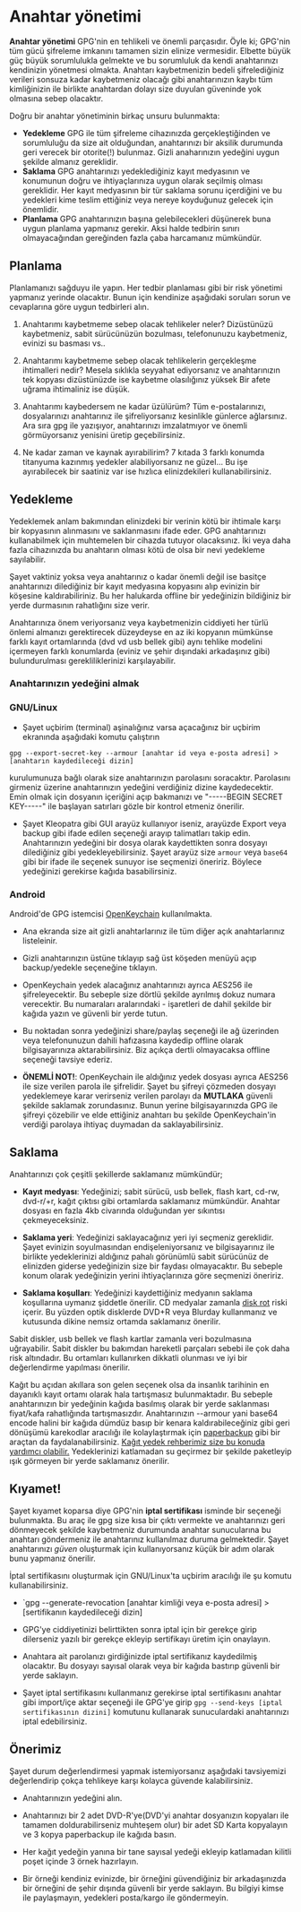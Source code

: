 # Anahtar yönetimi

**Anahtar yönetimi** GPG'nin en tehlikeli ve önemli parçasıdır. Öyle ki; GPG'nin tüm gücü şifreleme imkanını tamamen sizin elinize vermesidir. Elbette büyük güç büyük sorumlulukla gelmekte ve bu sorumluluk da kendi anahtarınızı kendinizin yönetmesi olmakta. Anahtarı kaybetmenizin bedeli şifrelediğiniz verileri sonsuza kadar kaybetmeniz olacağı gibi anahtarınızın kaybı tüm kimliğinizin ile birlikte anahtardan dolayı size duyulan güveninde yok olmasına sebep olacaktır.

Doğru bir anahtar yönetiminin birkaç unsuru bulunmakta:

* __Yedekleme__ GPG ile tüm şifreleme cihazınızda gerçekleştiğinden ve sorumluluğu da size ait olduğundan, anahtarınızı bir aksilik durumunda geri verecek bir otorite(!) bulunmaz. Gizli anaharınızın yedeğini uygun şekilde almanız gereklidir.
* __Saklama__ GPG anahtarınızı yedeklediğiniz kayıt medyasının ve konumunun doğru ve ihtiyaçlarınıza uygun olarak seçilmiş olması gereklidir. Her kayıt medyasının bir tür saklama sorunu içerdiğini ve bu yedekleri kime teslim ettiğiniz veya nereye koyduğunuz gelecek için önemlidir.
* __Planlama__ GPG anahtarınızın başına gelebilecekleri düşünerek buna uygun planlama yapmanız gerekir. Aksi halde tedbirin sınırı olmayacağından gereğinden fazla çaba harcamanız mümkündür.

## Planlama

Planlamanızı sağduyu ile yapın. Her tedbir planlaması gibi bir risk yönetimi yapmanız yerinde olacaktır. Bunun için kendinize aşağıdaki soruları sorun ve cevaplarına göre uygun tedbirleri alın.

1. Anahtarımı kaybetmeme sebep olacak tehlikeler neler?
Dizüstünüzü kaybetmeniz, sabit sürücünüzün bozulması, telefonunuzu kaybetmeniz, evinizi su basması vs..

2. Anahtarımı kaybetmeme sebep olacak tehlikelerin gerçekleşme ihtimalleri nedir?
Mesela sıklıkla seyyahat ediyorsanız ve anahtarınızın tek kopyası dizüstünüzde ise kaybetme olasılığınız yüksek
Bir afete uğrama ihtimaliniz ise düşük.

3. Anahtarımı kaybedersem ne kadar üzülürüm?
Tüm e-postalarınızı, dosyalarınızı anahtarınız ile şifreliyorsanız kesinlikle günlerce ağlarsınız.
Ara sıra gpg ile yazışıyor, anahtarınızı imzalatmıyor ve önemli görmüyorsanız yenisini üretip geçebilirsiniz.

4. Ne kadar zaman ve kaynak ayırabilirim?
7 kıtada 3 farklı konumda titanyuma kazınmış yedekler alabiliyorsanız ne güzel...
Bu işe ayırabilecek bir saatiniz var ise hızlıca elinizdekileri kullanabilirsiniz.

## Yedekleme

Yedeklemek anlam bakımından elinizdeki bir verinin kötü bir ihtimale karşı bir kopyasının alınmasını ve saklanmasını ifade eder. GPG anahtarınızı kullanabilmek için muhtemelen bir cihazda tutuyor olacaksınız. İki veya daha fazla cihazınızda bu anahtarın olması kötü de olsa bir nevi yedekleme sayılabilir.

Şayet vaktiniz yoksa veya anahtarınız o kadar önemli değil ise basitçe anahtarınızı dilediğiniz bir kayıt medyasına kopyasını alıp evinizin bir köşesine kaldırabiliriniz. Bu her halukarda offline bir yedeğinizin bildiğiniz bir yerde durmasının rahatlığını size verir.

Anahtarınıza önem veriyorsanız veya kaybetmenizin ciddiyeti her türlü önlemi almanızı gerektirecek düzeydeyse en az iki kopyanın mümkünse farklı kayıt ortamlarında (dvd vd usb bellek gibi) aynı tehlike modelini içermeyen farklı konumlarda (eviniz ve şehir dışındaki arkadaşınız gibi) bulundurulması gerekliliklerinizi karşılayabilir.

### Anahtarınızın yedeğini almak

### GNU/Linux

* Şayet uçbirim (terminal) aşinalığınız varsa açacağınız bir uçbirim ekranında aşağıdaki komutu çalıştırın

`gpg --export-secret-key --armour [anahtar id veya e-posta adresi] >  [anahtarın kaydedileceği dizin]`

kurulumunuza bağlı olarak size anahtarınızın parolasını soracaktır. Parolasını girmeniz üzerine anahtarınızın yedeğini verdiğiniz dizine kaydedecektir. Emin olmak için dosyanın içeriğini açıp bakmanızı ve "-----BEGIN SECRET KEY-----" ile başlayan satırları gözle bir kontrol etmeniz önerilir.

* Şayet Kleopatra gibi GUI arayüz kullanıyor iseniz, arayüzde Export veya backup gibi ifade edilen seçeneği arayıp talimatları takip edin. Anahtarınızın yedeğini bir dosya olarak kaydettikten sonra dosyayı dilediğiniz gibi yedekleyebilirsiniz. Şayet arayüz size `armour` veya `base64` gibi bir ifade ile seçenek sunuyor ise seçmenizi öneririz. Böylece yedeğinizi gerekirse kağıda basabilirsiniz.

### Android

Android'de GPG istemcisi [OpenKeychain](https://www.openkeychain.org/) kullanılmakta.

* Ana ekranda size ait gizli anahtarlarınız ile tüm diğer açık anahtarlarınız listeleinir.

* Gizli anahtarınızın üstüne tıklayıp sağ üst köşeden menüyü açıp backup/yedekle seçeneğine tıklayın.

* OpenKeychain yedek alacağınız anahtarınızı ayrıca AES256 ile şifreleyecektir. Bu sebeple size dörtlü şekilde ayrılmış dokuz numara verecektir. Bu numaraları aralarındaki - işaretleri de dahil şekilde bir kağıda yazın ve güvenli bir yerde tutun.

* Bu noktadan sonra yedeğinizi share/paylaş seçeneği ile ağ üzerinden veya telefonunuzun dahili hafızasına kaydedip offline olarak bilgisayarınıza aktarabilirsiniz. Biz açıkça dertli olmayacaksa offline seçeneği tavsiye ederiz.

* __ÖNEMLİ NOT!__: OpenKeychain ile aldığınız yedek dosyası ayrıca AES256 ile size verilen parola ile şifrelidir. Şayet bu şifreyi çözmeden dosyayı yedeklemeye karar verirseniz verilen parolayı da **MUTLAKA** güvenli şekilde saklamak zorundasınız. Bunun yerine bilgisayarınızda GPG ile şifreyi çözebilir ve elde ettiğiniz anahtarı bu şekilde OpenKeychain'in verdiği parolaya ihtiyaç duymadan da saklayabilirsiniz.

## Saklama

Anahtarınızı çok çeşitli şekillerde saklamanız mümkündür;

* __Kayıt medyası__: Yedeğinizi; sabit sürücü, usb bellek, flash kart, cd-rw, dvd-r/+r, kağıt çıktısı gibi ortamlarda saklamanız mümkündür. Anahtar dosyası en fazla 4kb civarında olduğundan yer sıkıntısı çekmeyeceksiniz.

* __Saklama yeri__: Yedeğinizi saklayacağınız yeri iyi seçmeniz gereklidir. Şayet evinizin soyulmasından endişeleniyorsanız ve bilgisayarınız ile birlikte yedeklerinizi aldığınız pahalı görünümlü sabit sürücünüz de elinizden giderse yedeğinizin size bir faydası olmayacaktır. Bu sebeple konum olarak yedeğinizin yerini ihtiyaçlarınıza göre seçmenizi öneririz.

* __Saklama koşulları__: Yedeğinizi kaydettiğiniz medyanın saklama koşullarına uymanız şiddetle önerilir. CD medyalar zamanla [disk rot](https://en.wikipedia.org/wiki/Disc_rot) riski içerir. Bu yüzden optik disklerde DVD+R veya Blurday kullanmanız ve kutusunda dikine nemsiz ortamda saklamanız önerilir.

Sabit diskler, usb bellek ve flash kartlar zamanla veri bozulmasına uğrayabilir. Sabit diskler bu bakımdan hareketli parçaları sebebi ile çok daha risk altındadır. Bu ortamları kullanırken dikkatli olunması ve iyi bir değerlendirme yapılması önerilir.

Kağıt bu açıdan akıllara son gelen seçenek olsa da insanlık tarihinin en dayanıklı kayıt ortamı olarak hala tartışmasız bulunmaktadır. Bu sebeple anahtarınızın bir yedeğinin kağıda basılmış olarak bir yerde saklanması fiyat/kafa rahatlığında tartışmasızdır. Anahtarınızın --armour yani base64 encode halini bir kağıda dümdüz basıp bir kenara kaldırabileceğiniz gibi geri dönüşümü karekodlar aracılığı ile kolaylaştırmak için [paperbackup](https://github.com/intra2net/paperbackup) gibi bir araçtan da faydalanabilirsiniz. [Kağıt yedek rehberimiz size bu konuda yardımcı olabilir.](paperbackup/paperbackup.md) Yedeklerinizi katlamadan su geçirmez bir şekilde paketleyip ışık görmeyen bir yerde saklamanız önerilir.

## Kıyamet!

Şayet kıyamet koparsa diye GPG'nin **iptal sertifikası** isminde bir seçeneği bulunmakta. Bu araç ile gpg size kısa bir çıktı vermekte ve anahtarınızı geri dönmeyecek şekilde kaybetmeniz durumunda anahtar sunucularına bu anahtarı göndermeniz ile anahtarınız kullanılmaz duruma gelmektedir. Şayet anahtarınızı *güven* oluşturmak için kullanıyorsanız küçük bir adım olarak bunu yapmanız önerilir.

İptal sertifikasını oluşturmak için GNU/Linux'ta uçbirim aracılığı ile şu komutu kullanabilirsiniz.

* `gpg --generate-revocation [anahtar kimliği veya e-posta adresi] > [sertifikanın kaydedileceği dizin]

* GPG'ye ciddiyetinizi belirttikten sonra iptal için bir gerekçe girip dilerseniz yazılı bir gerekçe ekleyip sertifikayı üretim için onaylayın.

* Anahtara ait parolanızı girdiğinizde iptal sertifikanız kaydedilmiş olacaktır. Bu dosyayı sayısal olarak veya bir kağıda bastırıp güvenli bir yerde saklayın.

* Şayet iptal sertifikasını kullanmanız gerekirse iptal sertifikasını anahtar gibi import/içe aktar seçeneği ile GPG'ye girip `gpg --send-keys [iptal sertifikasının dizini]` komutunu kullanarak sunuculardaki anahtarınızı iptal edebilirsiniz.

## Önerimiz

Şayet durum değerlendirmesi yapmak istemiyorsanız aşağıdaki tavsiyemizi değerlendirip çokça tehlikeye karşı kolayca güvende kalabilirsiniz.

* Anahtarınızın yedeğini alın.

* Anahtarınızı bir 2 adet DVD-R'ye(DVD'yi anahtar dosyanızın kopyaları ile tamamen doldurabilirseniz muhteşem olur) bir adet SD Karta kopyalayın ve 3 kopya paperbackup ile kağıda basın.

* Her kağıt yedeğin yanına bir tane sayısal yedeği ekleyip katlamadan kilitli poşet içinde 3 örnek hazırlayın.

* Bir örneği kendiniz evinizde, bir örneğini güvendiğiniz bir arkadaşınızda bir örneğini de şehir dışında güvenli bir yerde saklayın. Bu bilgiyi kimse ile paylaşmayın, yedekleri posta/kargo ile göndermeyin.
